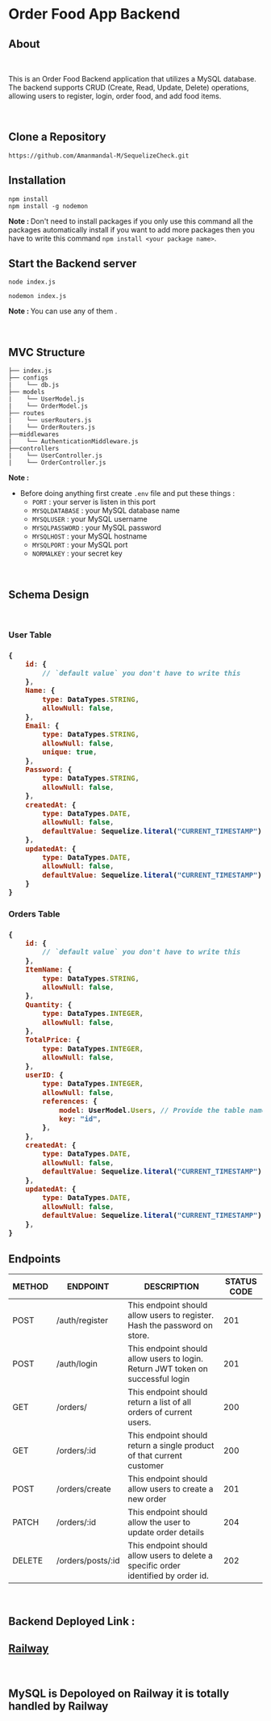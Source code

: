 # Order Food App Backend

## About

<br>

This is an Order Food Backend application that utilizes a MySQL database. The backend supports CRUD (Create, Read, Update, Delete) operations, allowing users to register, login, order food, and add food items.

<br>

## Clone a Repository

```
https://github.com/Amanmandal-M/SequelizeCheck.git
```

## Installation

```
npm install
npm install -g nodemon
```

<strong>Note : </strong> Don't need to install packages if you only use this command all the packages automatically install if you want to add more packages then you have to write this command `npm install <your package name>`.

## Start the Backend server

```
node index.js

nodemon index.js
```

<strong>Note : </strong> You can use any of them .

<br>

## MVC Structure

```
├── index.js
├── configs
|    └── db.js
├── models
|    └── UserModel.js
|    └── OrderModel.js
├── routes
|    └── userRouters.js
|    └── OrderRouters.js
├──middlewares
|    └── AuthenticationMiddleware.js
├──controllers
|    └── UserController.js
|    └── OrderController.js
```

<strong>Note : </strong>

- Before doing anything first create `.env` file and put these things :
  - `PORT` : your server is listen in this port
  - `MYSQLDATABASE` : your MySQL database name
  - `MYSQLUSER` : your MySQL username
  - `MYSQLPASSWORD` : your MySQL password
  - `MYSQLHOST` : your MySQL hostname
  - `MYSQLPORT` : your MySQL port
  - `NORMALKEY` : your secret key

<br>

## Schema Design

<br>

<h3><strong>User Table</strong><h3>

```js
{
    id: {
        // `default value` you don't have to write this
    },
    Name: {
        type: DataTypes.STRING,
        allowNull: false,
    },
    Email: {
        type: DataTypes.STRING,
        allowNull: false,
        unique: true,
    },
    Password: {
        type: DataTypes.STRING,
        allowNull: false,
    },
    createdAt: {
        type: DataTypes.DATE,
        allowNull: false,
        defaultValue: Sequelize.literal("CURRENT_TIMESTAMP"),
    },
    updatedAt: {
        type: DataTypes.DATE,
        allowNull: false,
        defaultValue: Sequelize.literal("CURRENT_TIMESTAMP"),
    }
}
```

<h3><strong>Orders Table</strong><h3>

```js
{
    id: {
        // `default value` you don't have to write this
    },
    ItemName: {
        type: DataTypes.STRING,
        allowNull: false,
    },
    Quantity: {
        type: DataTypes.INTEGER,
        allowNull: false,
    },
    TotalPrice: {
        type: DataTypes.INTEGER,
        allowNull: false,
    },
    userID: {
        type: DataTypes.INTEGER,
        allowNull: false,
        references: {
            model: UserModel.Users, // Provide the table name associated with the UserModel
            key: "id",
        },
    },
    createdAt: {
        type: DataTypes.DATE,
        allowNull: false,
        defaultValue: Sequelize.literal("CURRENT_TIMESTAMP"),
    },
    updatedAt: {
        type: DataTypes.DATE,
        allowNull: false,
        defaultValue: Sequelize.literal("CURRENT_TIMESTAMP"),
    },
}
```

## Endpoints

<table>
    <thead>
        <tr>
            <th>METHOD</th>
            <th>ENDPOINT</th>
            <th>DESCRIPTION</th>
            <th>STATUS CODE</th>
        </tr>
    </thead>
    <tbody>
        <tr>
            <td>POST</td>
            <td>/auth/register</td>
            <td>This endpoint should allow users to register. Hash the password on store.</td>
            <td>201</td>
        </tr>
        <tr>
            <td>POST</td>
            <td>/auth/login</td>
            <td>This endpoint should allow users to login. Return JWT token on successful login</td>
            <td>201</td>
        </tr>
        <tr>
            <td>GET</td>
            <td>/orders/</td>
            <td>This endpoint should return a list of all orders of current users.</td>
            <td>200</td>
        </tr>
        <tr>
            <td>GET</td>
            <td>/orders/:id</td>
            <td>This endpoint should return a single product of that current customer</td>
            <td>200</td>
        </tr>
        <tr>
            <td>POST</td>
            <td>/orders/create</td>
            <td>This endpoint should allow users to create a new order</td>
            <td>201</td>
        </tr>
        <tr>
            <td>PATCH</td>
            <td>/orders/:id</td>
            <td>This endpoint should allow the user to update order details</td>
            <td>204</td>
        </tr>
        <tr>
            <td>DELETE</td>
            <td>/orders/posts/:id</td>
            <td>This endpoint should allow users to delete a specific order identified by order id.</td>
            <td>202</td>
        </tr>
    </tbody>
</table>

<br>

## Backend Deployed Link : 

<h2>
<strong>
<a href="https://sequelizecheck.up.railway.app/" target="_blank">Railway</a>
</strong>
</h2>

<br>

## MySQL is Depoloyed on Railway it is totally handled by Railway
